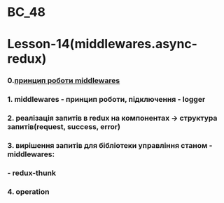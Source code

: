 # BC_48

# Lesson-14(middlewares.async-redux)

### 0.[принцип роботи middlewares](https://d33wubrfki0l68.cloudfront.net/08d01ed85246d3ece01963408572f3f6dfb49d41/4bc12/assets/images/reduxasyncdataflowdiagram-d97ff38a0f4da0f327163170ccc13e80.gif)

### 1. middlewares - принцип роботи, підключення - logger
### 2. реалізація запитів в redux на компонентах -> структура запитів(request, success, error)
### 3. вирішення запитів для бібліотеки управління станом - middlewares:
###    - redux-thunk 
### 4. operation